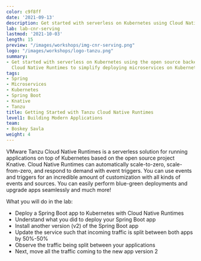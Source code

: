 ```yaml
---
color: c9f8ff
date: '2021-09-13'
description: Get started with serverless on Kubernetes using Cloud Native Runtimes.
lab: lab-cnr-serving
lastmod: '2021-10-03'
length: 15
preview: "/images/workshops/img-cnr-serving.png"
logo: "/images/workshops/logo-tanzu.png"
summary:
- Get started with serverless on Kubernetes using the open source backed, Knative-based
  Cloud Native Runtimes to simplify deploying microservices on Kubernetes.
tags:
- Spring
- Microservices
- Kubernetes
- Spring Boot
- Knative
- Tanzu
title: Getting Started with Tanzu Cloud Native Runtimes
level1: Building Modern Applications
team:
- Boskey Savla
weight: 4
---
```

 
VMware Tanzu Cloud Native Runtimes is a serverless solution for running applications on top of Kubernetes based on the open source project Knative. Cloud Native Runtimes can automatically scale-to-zero, scale-from-zero, and respond to demand with event triggers. You can use events and triggers for an incredible amount of customization with all kinds of events and sources. You can easily perform blue-green deployments and upgrade apps seamlessly and much more!

What you will do in the lab:

- Deploy a Spring Boot app to Kubernetes with Cloud Native Runtimes
- Understand what you did to deploy your Spring Boot app
- Install another version (v2) of the Spring Boot app
- Update the service such that incoming traffic is split between both apps by 50%-50%
- Observe the traffic being split between your applications
- Next, move all the traffic coming to the new app version 2